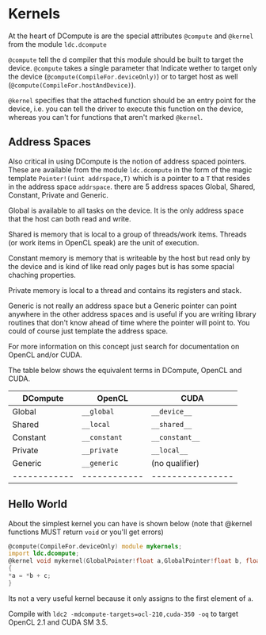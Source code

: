 Kernels
=======

At the heart of DCompute is are the special attributes `@compute` and `@kernel` from the module `ldc.dcompute`

`@compute` tell the d compiler that this module should be built to target the device. 
`@compute` takes a single parameter that Indicate wether to target only the device 
(`@compute(CompileFor.deviceOnly)`) or to target host as well (`@compute(CompileFor.hostAndDevice)`).

`@kernel` specifies that the attached function should be an entry point for the device,
i.e. you can tell the driver to execute this function on the device, 
whereas you can't for functions that aren't marked `@kernel`.

Address Spaces 
--------------

Also critical in using DCompute is the notion of address spaced pointers.
These are available from the module `ldc.dcompute` in the form of the magic template
`Pointer!(uint addrspace,T)` which is a pointer to a `T` that resides in the address space `addrspace`. 
there are 5 address spaces Global, Shared, Constant, Private and Generic.

Global is available to all tasks on the device. It is the only address space that the host can both read and write. 

Shared is memory that is local to a group of threads/work items. 
Threads (or work items in OpenCL speak) are the unit of execution.

Constant memory is memory that is writeable by the host but read only by the device
and is kind of like read only pages but is has some spacial chaching properties.

Private memory is local to a thread and contains its registers and stack. 

Generic is not really an address space but a Generic pointer can point anywhere in 
the other address spaces and is useful if you are writing library routines that 
don't know ahead of time where the pointer will point to. You could of course just template the address space.

For more information on this concept just search for documentation on OpenCL and/or CUDA.

The table below shows the equivalent terms in DCompute, OpenCL and CUDA.

|  DCompute  |  OpenCL    |   CUDA         |
|------------|------------|----------------|
|   Global   | `__global`   |  `__device__`    |
|   Shared   | `__local`    |  `__shared__`    |
|   Constant | `__constant` |  `__constant__`  |
|   Private  | `__private`  |  `__local__ `    |
|   Generic  | `__generic`  | (no qualifier) |
|------------|------------|----------------|

Hello World
-----------

About the simplest kernel you can have is shown below (note that @kernel functions MUST return `void` or you'll get errors)

```d
@compute(CompileFor.deviceOnly) module mykernels;
import ldc.dcompute;
@kernel void mykernel(GlobalPointer!float a,GlobalPointer!float b, float c)
{
*a = *b + c;
}
```

Its not a very useful kernel because it only assigns to the first element of `a`.

Compile with `ldc2 -mdcompute-targets=ocl-210,cuda-350 -oq` to target OpenCL 2.1 and CUDA SM 3.5.
